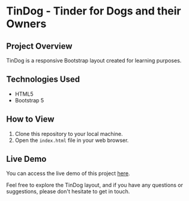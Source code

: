 # TinDog - Tinder for Dogs and their Owners

## Project Overview
TinDog is a responsive Bootstrap layout created for learning purposes.

## Technologies Used
- HTML5
- Bootstrap 5

## How to View
1. Clone this repository to your local machine.
2. Open the `index.html` file in your web browser.

## Live Demo

You can access the live demo of this project [here](https://anidev2.github.io/TinDog/).

Feel free to explore the TinDog layout, and if you have any questions or suggestions, please don't hesitate to get in touch.
